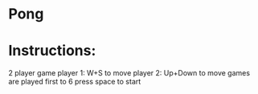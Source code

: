 # Pong


# Instructions:

2 player game
player 1: W+S to move
player 2: Up+Down to move
games are played first to 6
press space to start
